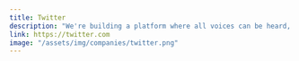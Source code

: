 ```yaml
---
title: Twitter
description: "We're building a platform where all voices can be heard, creating fun ways for people to express themselves, and growing our business in a way that makes us proud."
link: https://twitter.com
image: "/assets/img/companies/twitter.png"
---
```

